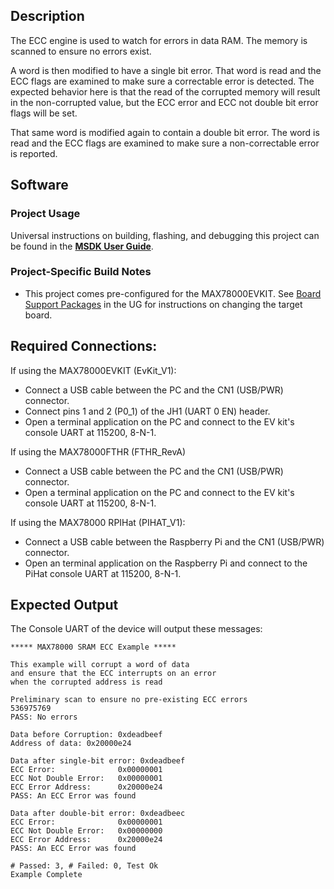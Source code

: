 ## Description

The ECC engine is used to watch for errors in data RAM.  The memory is scanned to ensure no errors exist.  

A word is then modified to have a single bit error.  That word is read and the ECC flags are examined to make sure a correctable error is detected.  The expected behavior here is that the read of the corrupted memory will result in the non-corrupted value, but the ECC error and ECC not double bit error flags will be set.

That same word is modified again to contain a double bit error.  The word is read and the ECC flags are examined to make sure a non-correctable error is reported.

## Software

### Project Usage

Universal instructions on building, flashing, and debugging this project can be found in the **[MSDK User Guide](https://analog-devices-msdk.github.io/msdk/USERGUIDE/)**.

### Project-Specific Build Notes

* This project comes pre-configured for the MAX78000EVKIT.  See [Board Support Packages](https://analog-devices-msdk.github.io/msdk/USERGUIDE/#board-support-packages) in the UG for instructions on changing the target board.

## Required Connections:

If using the MAX78000EVKIT (EvKit_V1):
-   Connect a USB cable between the PC and the CN1 (USB/PWR) connector.
-   Connect pins 1 and 2 (P0_1) of the JH1 (UART 0 EN) header.
-   Open a terminal application on the PC and connect to the EV kit's console UART at 115200, 8-N-1.

If using the MAX78000FTHR (FTHR_RevA)
-   Connect a USB cable between the PC and the CN1 (USB/PWR) connector.
-   Open a terminal application on the PC and connect to the EV kit's console UART at 115200, 8-N-1.

If using the MAX78000 RPIHat (PIHAT_V1):
-   Connect a USB cable between the Raspberry Pi and the CN1 (USB/PWR) connector.
-   Open an terminal application on the Raspberry Pi and connect to the PiHat console UART at 115200, 8-N-1.

## Expected Output

The Console UART of the device will output these messages:

```
***** MAX78000 SRAM ECC Example *****

This example will corrupt a word of data
and ensure that the ECC interrupts on an error
when the corrupted address is read

Preliminary scan to ensure no pre-existing ECC errors
536975769
PASS: No errors

Data before Corruption: 0xdeadbeef
Address of data: 0x20000e24

Data after single-bit error: 0xdeadbeef
ECC Error:              0x00000001
ECC Not Double Error:   0x00000001
ECC Error Address:      0x20000e24
PASS: An ECC Error was found

Data after double-bit error: 0xdeadbeec
ECC Error:              0x00000001
ECC Not Double Error:   0x00000000
ECC Error Address:      0x20000e24
PASS: An ECC Error was found

# Passed: 3, # Failed: 0, Test Ok
Example Complete
```

